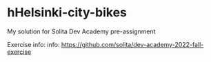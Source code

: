 # hHelsinki-city-bikes

My solution for Solita Dev Academy pre-assignment

Exercise info: info: https://github.com/solita/dev-academy-2022-fall-exercise
